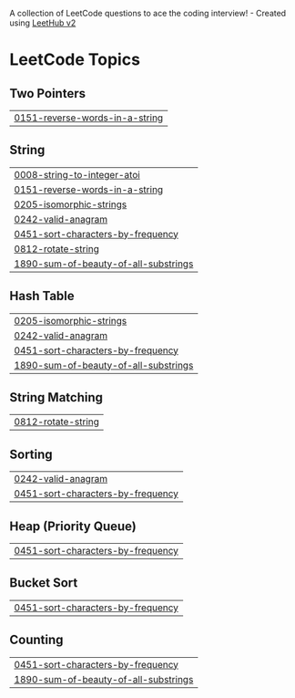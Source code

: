 A collection of LeetCode questions to ace the coding interview! - Created using [LeetHub v2](https://github.com/arunbhardwaj/LeetHub-2.0)
<!---LeetCode Topics Start-->
# LeetCode Topics
## Two Pointers
|  |
| ------- |
| [0151-reverse-words-in-a-string](https://github.com/Dipak-8/DSA-String/tree/master/0151-reverse-words-in-a-string) |
## String
|  |
| ------- |
| [0008-string-to-integer-atoi](https://github.com/Dipak-8/DSA-String/tree/master/0008-string-to-integer-atoi) |
| [0151-reverse-words-in-a-string](https://github.com/Dipak-8/DSA-String/tree/master/0151-reverse-words-in-a-string) |
| [0205-isomorphic-strings](https://github.com/Dipak-8/DSA-String/tree/master/0205-isomorphic-strings) |
| [0242-valid-anagram](https://github.com/Dipak-8/DSA-String/tree/master/0242-valid-anagram) |
| [0451-sort-characters-by-frequency](https://github.com/Dipak-8/DSA-String/tree/master/0451-sort-characters-by-frequency) |
| [0812-rotate-string](https://github.com/Dipak-8/DSA-String/tree/master/0812-rotate-string) |
| [1890-sum-of-beauty-of-all-substrings](https://github.com/Dipak-8/DSA-String/tree/master/1890-sum-of-beauty-of-all-substrings) |
## Hash Table
|  |
| ------- |
| [0205-isomorphic-strings](https://github.com/Dipak-8/DSA-String/tree/master/0205-isomorphic-strings) |
| [0242-valid-anagram](https://github.com/Dipak-8/DSA-String/tree/master/0242-valid-anagram) |
| [0451-sort-characters-by-frequency](https://github.com/Dipak-8/DSA-String/tree/master/0451-sort-characters-by-frequency) |
| [1890-sum-of-beauty-of-all-substrings](https://github.com/Dipak-8/DSA-String/tree/master/1890-sum-of-beauty-of-all-substrings) |
## String Matching
|  |
| ------- |
| [0812-rotate-string](https://github.com/Dipak-8/DSA-String/tree/master/0812-rotate-string) |
## Sorting
|  |
| ------- |
| [0242-valid-anagram](https://github.com/Dipak-8/DSA-String/tree/master/0242-valid-anagram) |
| [0451-sort-characters-by-frequency](https://github.com/Dipak-8/DSA-String/tree/master/0451-sort-characters-by-frequency) |
## Heap (Priority Queue)
|  |
| ------- |
| [0451-sort-characters-by-frequency](https://github.com/Dipak-8/DSA-String/tree/master/0451-sort-characters-by-frequency) |
## Bucket Sort
|  |
| ------- |
| [0451-sort-characters-by-frequency](https://github.com/Dipak-8/DSA-String/tree/master/0451-sort-characters-by-frequency) |
## Counting
|  |
| ------- |
| [0451-sort-characters-by-frequency](https://github.com/Dipak-8/DSA-String/tree/master/0451-sort-characters-by-frequency) |
| [1890-sum-of-beauty-of-all-substrings](https://github.com/Dipak-8/DSA-String/tree/master/1890-sum-of-beauty-of-all-substrings) |
<!---LeetCode Topics End-->